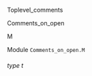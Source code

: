 Toplevel_comments

Comments_on_open

M

Module `Comments_on_open.M`

<a id="type-t"></a>

###### type t
